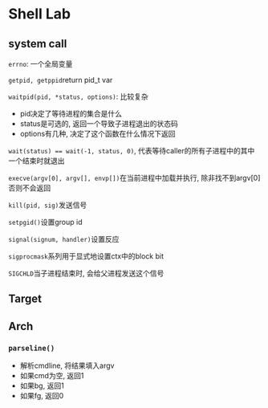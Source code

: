 # Shell Lab

## system call

`errno`: 一个全局变量

`getpid, getppid`return pid_t var

`waitpid(pid, *status, options)`: 比较复杂

- pid决定了等待进程的集合是什么
- status是可选的, 返回一个导致子进程退出的状态码
- options有几种, 决定了这个函数在什么情况下返回

`wait(status) == wait(-1, status, 0)`, 代表等待caller的所有子进程中的其中一个结束时就退出

`execve(argv[0], argv[], envp[])`在当前进程中加载并执行, 除非找不到argv[0]否则不会返回

`kill(pid, sig)`发送信号

`setpgid()`设置group id

`signal(signum, handler)`设置反应

`sigprocmask`系列用于显式地设置ctx中的block bit

`SIGCHLD`当子进程结束时, 会给父进程发送这个信号

## Target





## Arch

### `parseline()`

- 解析cmdline, 将结果填入argv
- 如果cmd为空, 返回1
- 如果bg, 返回1
- 如果fg, 返回0
